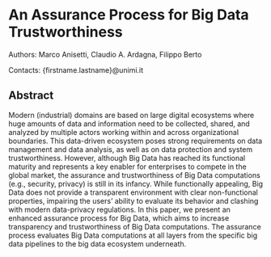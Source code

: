 # An Assurance Process for Big Data Trustworthiness

Authors: Marco Anisetti, Claudio A. Ardagna, Filippo Berto

Contacts: {firstname.lastname}@unimi.it

## Abstract

Modern (industrial) domains are based on large digital ecosystems where huge amounts of data and information need to be collected, shared, and analyzed by multiple actors working within and across organizational boundaries.
This data-driven ecosystem poses strong requirements on data management and data analysis, as well as on data protection and system trustworthiness.
However, although Big Data has reached its functional maturity and represents a key enabler for enterprises to compete in the global market, the assurance and trustworthiness of Big Data computations (e.g., security, privacy) is still in its infancy.
While functionally appealing, Big Data does not provide a transparent environment with clear non-functional properties, impairing the users’ ability to evaluate its behavior and clashing with modern data-privacy regulations.
In this paper, we present an enhanced assurance process for Big Data, which aims to increase transparency and trustworthiness of Big Data computations.
The assurance process evaluates Big Data computations at all layers from the specific big data pipelines to the big data ecosystem underneath.
